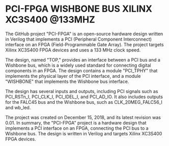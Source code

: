 # PCI-FPGA WISHBONE BUS XILINX XC3S400 @133MHZ
The GitHub project "PCI-FPGA" is an open-source hardware design written in Verilog that implements a PCI (Peripheral Component Interconnect) interface on an FPGA (Field-Programmable Gate Array). The project targets Xilinx XC3S400 FPGA devices and uses a 133 MHz clock speed.

The design, named "TOP," provides an interface between a PCI bus and a Wishbone bus, which is a widely used standard for connecting digital components in an FPGA. The design contains a module "PCI_TPHY" that implements the physical layer of the PCI interface, and a module "WISHBONE" that implements the Wishbone bus interface.

The design has several inputs and outputs, including PCI signals such as PCI_RSTn_I, PCI_CLK_I, PCI_IDEL_I, and PCI_AD_IO. It also includes outputs for the FALC45 bus and the Wishbone bus, such as CLK_20MEG_FALC56_I and wb_led.

The project was created on December 15, 2018, and its latest revision was 0.01. 
In summary, the "PCI-FPGA" project is a hardware design that implements a PCI interface on an FPGA, connecting the PCI bus to a Wishbone bus. The design is written in Verilog and targets Xilinx XC3S400 FPGA devices.
